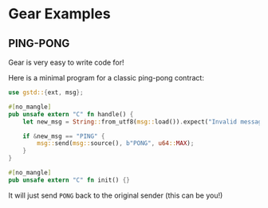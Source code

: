 # Gear Examples

## PING-PONG

Gear is very easy to write code for!

Here is a minimal program for a classic ping-pong contract:

```rust
use gstd::{ext, msg};

#[no_mangle]
pub unsafe extern "C" fn handle() {
    let new_msg = String::from_utf8(msg::load()).expect("Invalid message: should be utf-8");

    if &new_msg == "PING" {
        msg::send(msg::source(), b"PONG", u64::MAX);
    }
}

#[no_mangle]
pub unsafe extern "C" fn init() {}
```

It will just send `PONG` back to the original sender (this can be you!)
